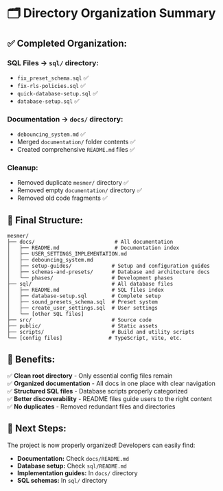 # 🗂️ Directory Organization Summary

## ✅ **Completed Organization:**

### **SQL Files → `sql/` directory:**

- `fix_preset_schema.sql` ✅
- `fix-rls-policies.sql` ✅
- `quick-database-setup.sql` ✅
- `database-setup.sql` ✅

### **Documentation → `docs/` directory:**

- `debouncing_system.md` ✅
- Merged `documentation/` folder contents ✅
- Created comprehensive `README.md` files ✅

### **Cleanup:**

- Removed duplicate `mesmer/` directory ✅
- Removed empty `documentation/` directory ✅
- Removed old code fragments ✅

## 📁 **Final Structure:**

```
mesmer/
├── docs/                          # All documentation
│   ├── README.md                  # Documentation index
│   ├── USER_SETTINGS_IMPLEMENTATION.md
│   ├── debouncing_system.md
│   ├── setup-guides/             # Setup and configuration guides
│   ├── schemas-and-presets/      # Database and architecture docs
│   └── phases/                   # Development phases
├── sql/                          # All database files
│   ├── README.md                 # SQL files index
│   ├── database-setup.sql        # Complete setup
│   ├── sound_presets_schema.sql  # Preset system
│   ├── create_user_settings.sql  # User settings
│   └── [other SQL files]
├── src/                          # Source code
├── public/                       # Static assets
├── scripts/                      # Build and utility scripts
└── [config files]               # TypeScript, Vite, etc.
```

## 🎯 **Benefits:**

✅ **Clean root directory** - Only essential config files remain  
✅ **Organized documentation** - All docs in one place with clear navigation  
✅ **Structured SQL files** - Database scripts properly categorized  
✅ **Better discoverability** - README files guide users to the right content  
✅ **No duplicates** - Removed redundant files and directories

## 🚀 **Next Steps:**

The project is now properly organized! Developers can easily find:

- **Documentation:** Check `docs/README.md`
- **Database setup:** Check `sql/README.md`
- **Implementation guides:** In `docs/` directory
- **SQL schemas:** In `sql/` directory
